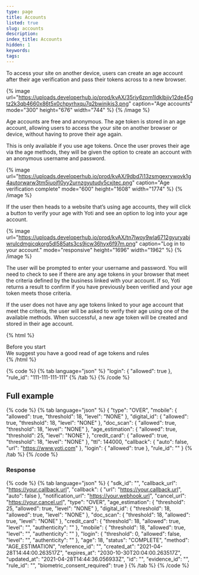 ```yaml
---
type: page
title: Accounts
listed: true
slug: accounts
description: 
index_title: Accounts
hidden: 1
keywords: 
tags: 
---
```


To access your site on another device, users can create an age account after their age verification and pass their tokens across to a new browser.

{% image url="https://uploads.developerhub.io/prod/kvAX/35riy6zpm1ldklbjiv12de45gtz2k3qb4660x86t5x0chpyrhxqu7q2bwinjkjs3.png" caption="Age accounts" mode="300" height="676" width="744" %}
{% /image %}

Age accounts are free and anonymous. The age token is stored in an age account, allowing users to access the your site on another browser or device, without having to prove their age again.

This is only available if you use age tokens.  Once the user proves their age via the age methods, they will be given the option to create an account with an anonymous username and password.

{% image url="https://uploads.developerhub.io/prod/kvAX/9dbd7i13zsmgexrywovk1g4autorwarw3tm5iuojfl0yy2urnzgyutudv5cxjtec.png" caption="Age verification complete" mode="600" height="1608" width="1774" %}
{% /image %}

If the user then heads to a website that’s using age accounts, they will click a button to verify your age with Yoti and see an option to log into your age account. 

{% image url="https://uploads.developerhub.io/prod/kvAX/tn7lwoy9wla6712gyuryabjwrulcdmgjcqkorg5dl585ats3cs9icw36hyx6f97m.png" caption="Log in to your account." mode="responsive" height="1696" width="1962" %}
{% /image %}

The user will be prompted to enter your username and password. You will need to check to see if there are any age tokens in your browser that meet the criteria defined by the business linked with your account. If so, Yoti returns a result to confirm if you have previously been verified and your age token meets those criteria.

If the user does not have any age tokens linked to your age account that meet the criteria, the user will be asked to verify their age using one of the available methods. When successful, a new age token will be created and stored in their age account.

{% html %}
<div class="alert-BYS">
   <div class="alert-title" id="BYS">
      Before you start
   </div>
   <div class="alert-text" >
We suggest you have a good read of age tokens and rules   </div>
   <div class="alert-links"> 
   </div>
</div>
{% /html %}

{% code %}
{% tab language="json" %}
"login": {
   "allowed": true
},
"rule_id": "111-111-111-111"
{% /tab %}
{% /code %}

## Full example

{% code %}
{% tab language="json" %}
{
    "type": "OVER",
    "mobile": {
        "allowed": true,
        "threshold": 18,
        "level": "NONE"
    },
    "digital_id": {
        "allowed": true,
        "threshold": 18,
        "level": "NONE"
    },
    "doc_scan": {
        "allowed": true,
        "threshold": 18,
        "level": "NONE"
    },
    "age_estimation": {
        "allowed": true,
        "threshold": 25,
        "level": "NONE"
    },
    "credit_card": {
        "allowed": true,
        "threshold": 18,
        "level": "NONE"
    },
    "ttl": 144000,
    "callback": {
        "auto": false,
        "url": "https://www.yoti.com"
    },
    "login": {
        "allowed": true
    },
    "rule_id": "<uuid>"
}
{% /tab %}
{% /code %}

### Response

{% code %}
{% tab language="json" %}
{
    "sdk_id": "<uuid>",
    "callback_url": "https://your.callback.url",
    "callback": {
        "url": "https://your.callback.url",
        "auto": false
    },
    "notification_url": "https://your.webhook.url",
    "cancel_url": "https://your.cancel.url",
    "type": "OVER",
    "age_estimation": {
        "threshold": 25,
        "allowed": true,
        "level": "NONE"
    },
    "digital_id": {
        "threshold": 18,
        "allowed": true,
        "level": "NONE"
    },
    "doc_scan": {
        "threshold": 18,
        "allowed": true,
        "level": "NONE"
    },
    "credit_card": {
        "threshold": 18,
        "allowed": true,
        "level": "",
        "authenticity": ""
    },
    "mobile": {
        "threshold": 18,
        "allowed": true,
        "level": "",
        "authenticity": ""
    },
    "login": {
        "threshold": 0,
        "allowed": false,
        "level": "",
        "authenticity": ""
    },
    "age": 18,
    "status": "COMPLETE",
    "method": "AGE_ESTIMATION",
    "reference_id": "",
    "created_at": "2021-04-28T14:44:00.263517Z",
    "expires_at": "2030-10-30T20:04:00.263517Z",
    "updated_at": "2021-04-28T14:44:36.056933Z",
    "id": "<uuid>",
    "evidence_id": "<uuid>",
    "rule_id": "<uuid>",
    "biometric_consent_required": true
}
{% /tab %}
{% /code %}